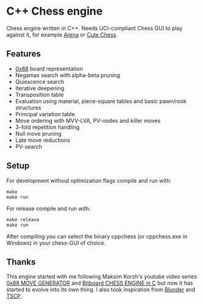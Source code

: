 # C++ Chess engine

Chess engine written in C++. Needs UCI-compliant Chess GUI to play against it, for example [Arena](http://www.playwitharena.de/) or [Cute Chess](https://cutechess.com/).

## Features
* [0x88](https://www.chessprogramming.org/0x88) board representation
* Negamax search with alpha-beta pruning
* Quiescence search
* Iterative deepening
* Transposition table
* Evaluation using material, piece-square tables and basic pawn/rook structures
* Principal variation table
* Move ordering with MVV-LVA, PV-nodes and killer moves
* 3-fold repetition handling
* Null move pruning
* Late move reductions
* PV-search

## Setup

For development without optimization flags
compile and run with:
```
make
make run
```

For release compile and run with:
```
make release
make run
```

After compiling you can select the binary cppchess (or cppchess.exe in Windows) in your chess-GUI of choice.

## Thanks
This engine started with me following Maksim Korzh's youtube video series [0x88 MOVE GENERATOR](https://www.youtube.com/playlist?list=PLmN0neTso3JzhJP35hwPHJi4FZgw5Ior0) and [Bitboard CHESS ENGINE in C](https://www.youtube.com/playlist?list=PLmN0neTso3Jxh8ZIylk74JpwfiWNI76Cs) but now it has started to evolve into its own thing. I also took inspiration from [Blunder](https://github.com/algerbrex/blunder) and [TSCP](http://www.tckerrigan.com/Chess/TSCP/).
